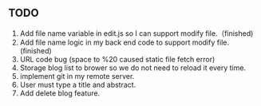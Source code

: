 ## TODO
1. Add file name variable in edit.js so I can support modify file.（finished)
2. Add file name logic in my back end code to support modify file. (finished)
3. URL code bug (space to %20 caused static file fetch error)
4. Storage blog list to brower so we do not need to reload it every time.
5. implement git in my remote server.
6. User must type a title and abstract.
7. Add delete blog feature.